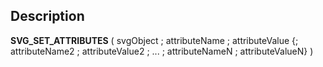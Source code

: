 ﻿<!-- SVG_SET_ATTRIBUTES ( objectID ; Param_2 ; … ; N ) -> objectID (Text) -> Param_2 ; … ; N (Text)-->## Description **SVG\_SET\_ATTRIBUTES** ( svgObject ; attributeName ; attributeValue {; attributeName2 ; attributeValue2 ; ... ; attributeNameN ; attributeValueN} ) 
